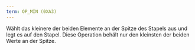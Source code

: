 ```yaml
---
term: OP_MIN (0XA3)
---
```


Wählt das kleinere der beiden Elemente an der Spitze des Stapels aus und legt es auf den Stapel. Diese Operation behält nur den kleinsten der beiden Werte an der Spitze.
